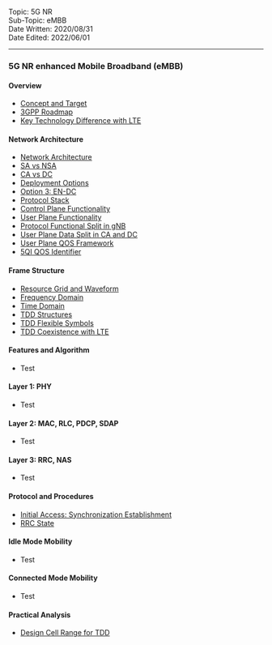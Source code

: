 Topic: 5G NR<br>
Sub-Topic: eMBB<br>
Date Written: 2020/08/31<br>
Date Edited: 2022/06/01<br>

---

### 5G NR enhanced Mobile Broadband (eMBB)

#### Overview 

- [Concept and Target](/nr_embb/nr_embb_overview.md?id=Concept-and-Target)<br>
- [3GPP Roadmap](/nr_embb/nr_embb_overview.md?id=3GPP-Roadmap)<br>
- [Key Technology Difference with LTE](/nr_embb/nr_embb_overview.md?id=Key-Technology-Difference-with-LTE)<br>

#### Network Architecture

- [Network Architecture](/nr_embb/nr_embb_nwarchitecture.md?id=Network-Architecture)<br>
- [SA vs NSA](/nr_embb/nr_embb_nwarchitecture.md?id=SA-vs-NSA)<br>
- [CA vs DC](/nr_embb/nr_embb_nwarchitecture.md?id=CA-vs-DC)<br>
- [Deployment Options](/nr_embb/nr_embb_nwarchitecture.md?id=Deployment-Options)<br>
- [Option 3: EN-DC](/nr_embb/nr_embb_nwarchitecture.md?id=Option-3-EN-DC)<br>
- [Protocol Stack](/nr_embb/nr_embb_nwarchitecture.md?id=Protocol-Stack)<br>
- [Control Plane Functionality](/nr_embb/nr_embb_nwarchitecture.md?id=Control-Plane-Functionality)<br>
- [User Plane Functionality](/nr_embb/nr_embb_nwarchitecture.md?id=Control-Plane-Functionality)<br>
- [Protocol Functional Split in gNB](/nr_embb/nr_embb_nwarchitecture.md?id=Protocol-Functional-Split-in-gNB)<br>
- [User Plane Data Split in CA and DC](/nr_embb/nr_embb_nwarchitecture.md?id=User-Plane-Data-Split-in-CA-and-DC)<br>
- [User Plane QOS Framework](/nr_embb/nr_embb_nwarchitecture.md?id=User-Plane-QOS-Framework)<br>
- [5QI QOS Identifier](/nr_embb/nr_embb_nwarchitecture.md?id=_5QI-QOS-Identifier)<br>

#### Frame Structure

- [Resource Grid and Waveform](/nr_embb/nr_embb_framestructure.md?id=Resource-Grid-and-Waveform)<br>
- [Frequency Domain](/nr_embb/nr_embb_framestructure.md?id=Frequency-Domain)<br>
- [Time Domain](/nr_embb/nr_embb_framestructure.md?id=Time-Domain)<br>
- [TDD Structures](/nr_embb/nr_embb_framestructure.md?id=TDD-Structures)<br>
- [TDD Flexible Symbols](/nr_embb/nr_embb_framestructure.md?id=TDD-Flexible-Symbols)<br>
- [TDD Coexistence with LTE](/nr_embb/nr_embb_framestructure.md?id=TDD-Coexistence-with-LTE)<br>

#### Features and Algorithm 

- Test

#### Layer 1: PHY

- Test

#### Layer 2: MAC, RLC, PDCP, SDAP

- Test

#### Layer 3: RRC, NAS 

- Test

#### Protocol and Procedures 

- [Initial Access: Synchronization Establishment](/nr_embb/nr_embb_procedure?id=initial-access-synchronization-establishment)<br>
- [RRC State](/nr_embb/nr_embb_procedure.md?id=RRC-State)<br>

#### Idle Mode Mobility 

- Test

#### Connected Mode Mobility 

- Test

#### Practical Analysis

- [Design Cell Range for TDD](/nr_embb/nr_embb_practical.md?id=Design-Cell-Range-for-TDD)<br>
